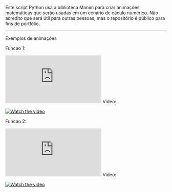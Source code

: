 Este script Python usa a biblioteca Manim para criar animações matemáticas que serão usadas em um cenário de cáculo numérico.
Não acredito que será útil para outras pessoas, mas o repositório é público para fins de portfólio.

---
Exemplos de animações

Funcao 1:


![equation](https://latex.codecogs.com/gif.latex?%5Cint_%7B-2%7D%5E%7B0%7D%20%28x-3%29&plus;%5Cfrac%7Bx%5E3%7D%7B2%7D%20dx)
Video:

[![Watch the video](https://img.youtube.com/vi/-VVyzy40V2A/maxresdefault.jpg)](https://youtu.be/-VVyzy40V2A)

Funcao 2:

![equation](https://latex.codecogs.com/gif.latex?%5Cint_%7B-%5Cpi%7D%5E%7B0%7D%20%5Csin%28x%29%20dx)
Video:

[![Watch the video](https://img.youtube.com/vi/mswnkHxKpao/maxresdefault.jpg)](https://youtu.be/mswnkHxKpao)